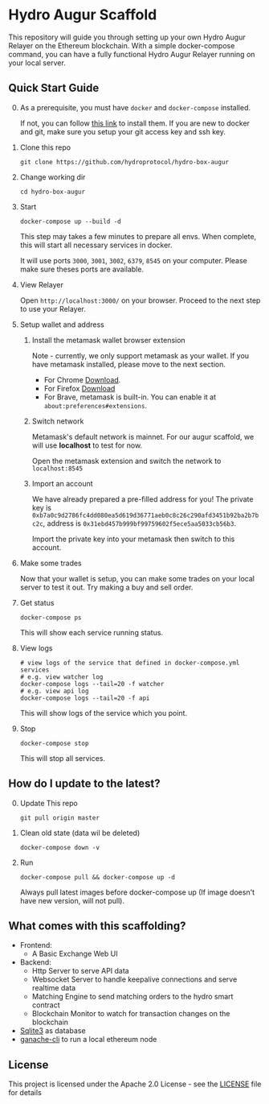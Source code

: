 # Hydro Augur Scaffold

This repository will guide you through setting up your own Hydro Augur Relayer on the Ethereum blockchain. With a simple docker-compose command, you can have a fully functional Hydro Augur Relayer running on your local server.

## Quick Start Guide

0.  As a prerequisite, you must have `docker` and `docker-compose` installed.

    If not, you can follow [this link](https://docs.docker.com/compose/install/) to install them.
    If you are new to docker and git, make sure you setup your git access key and ssh key.

1.  Clone this repo

        git clone https://github.com/hydroprotocol/hydro-box-augur

1.  Change working dir

        cd hydro-box-augur

1.  Start

        docker-compose up --build -d

    This step may takes a few minutes to prepare all envs.
    When complete, this will start all necessary services in docker.

    It will use ports `3000`, `3001`, `3002`, `6379`, `8545` on your computer. Please make sure theses ports are available.

1.  View Relayer

    Open `http://localhost:3000/` on your browser. Proceed to the next step to use your Relayer.
    
1.  Setup wallet and address

    1.  Install the metamask wallet browser extension
        
        Note - currently, we only support metamask as your wallet. If you have metamask installed, please move to the next section.

        - For Chrome [Download](https://chrome.google.com/webstore/detail/metamask/nkbihfbeogaeaoehlefnkodbefgpgknn).
        - For Firefox [Download](https://addons.mozilla.org/en-US/firefox/addon/ether-metamask/)
        - For Brave, metamask is built-in. You can enable it at `about:preferences#extensions`.

    1.  Switch network

        Metamask's default network is mainnet. For our augur scaffold, we will use **localhost** to test for now.

        Open the metamask extension and switch the network to `localhost:8545`

    1.  Import an account

        We have already prepared a pre-filled address for you! The private key is `0xb7a0c9d2786fc4dd080ea5d619d36771aeb0c8c26c290afd3451b92ba2b7bc2c`, address is `0x31ebd457b999bf99759602f5ece5aa5033cb56b3`.

        Import the private key into your metamask then switch to this account.

1.  Make some trades
    
    Now that your wallet is setup, you can make some trades on your local server to test it out. Try making a buy and sell order.

1.  Get status

        docker-compose ps

    This will show each service running status.

1.  View logs

        # view logs of the service that defined in docker-compose.yml services
        # e.g. view watcher log
        docker-compose logs --tail=20 -f watcher
        # e.g. view api log
        docker-compose logs --tail=20 -f api

    This will show logs of the service which you point.

1.  Stop

        docker-compose stop

    This will stop all services.

## How do I update to the latest?

0.  Update This repo

        git pull origin master

1.  Clean old state (data wil be deleted)

        docker-compose down -v

1.  Run

        docker-compose pull && docker-compose up -d

    Always pull latest images before docker-compose up (If image doesn't have new version, will not pull).

## What comes with this scaffolding?

- Frontend:
  - A Basic Exchange Web UI
- Backend:
  - Http Server to serve API data
  - Websocket Server to handle keepalive connections and serve realtime data
  - Matching Engine to send matching orders to the hydro smart contract
  - Blockchain Monitor to watch for transaction changes on the blockchain
- [Sqlite3](https://www.sqlite.org/index.html) as database
- [ganache-cli](https://github.com/trufflesuite/ganache-cli) to run a local ethereum node

## License

This project is licensed under the Apache 2.0 License - see the [LICENSE](LICENSE) file for details

